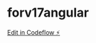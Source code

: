 # forv17angular

[Edit in Codeflow ⚡️](https://stackblitz.com/~/github.com/desarrollovelmar/forv17angular)
